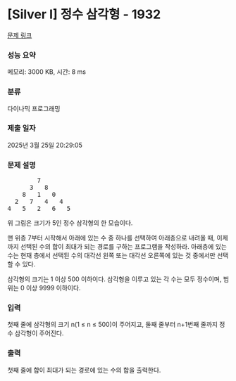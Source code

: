 # [Silver I] 정수 삼각형 - 1932 

[문제 링크](https://www.acmicpc.net/problem/1932) 

### 성능 요약

메모리: 3000 KB, 시간: 8 ms

### 분류

다이나믹 프로그래밍

### 제출 일자

2025년 3월 25일 20:29:05

### 문제 설명

<pre>        7
      3   8
    8   1   0
  2   7   4   4
4   5   2   6   5</pre>

<p>위 그림은 크기가 5인 정수 삼각형의 한 모습이다.</p>

<p>맨 위층 7부터 시작해서 아래에 있는 수 중 하나를 선택하여 아래층으로 내려올 때, 이제까지 선택된 수의 합이 최대가 되는 경로를 구하는 프로그램을 작성하라. 아래층에 있는 수는 현재 층에서 선택된 수의 대각선 왼쪽 또는 대각선 오른쪽에 있는 것 중에서만 선택할 수 있다.</p>

<p>삼각형의 크기는 1 이상 500 이하이다. 삼각형을 이루고 있는 각 수는 모두 정수이며, 범위는 0 이상 9999 이하이다.</p>

### 입력 

 <p>첫째 줄에 삼각형의 크기 n(1 ≤ n ≤ 500)이 주어지고, 둘째 줄부터 n+1번째 줄까지 정수 삼각형이 주어진다.</p>

### 출력 

 <p>첫째 줄에 합이 최대가 되는 경로에 있는 수의 합을 출력한다.</p>

